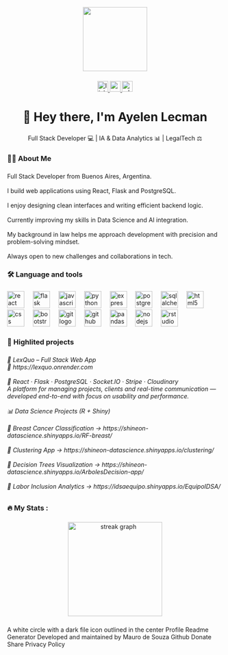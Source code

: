 <div align="center">
  <img height="150" src="https://i.pinimg.com/originals/e7/26/c7/e726c74ac081eed50feee1433d12c998.gif"  />
</div>

###

<div align="center">
  <a href="https://www.linkedin.com/in/ayelecman/" target="_blank">
    <img src="https://img.shields.io/static/v1?message=LinkedIn&logo=linkedin&label=&color=0077B5&logoColor=white&labelColor=&style=for-the-badge" height="25" alt="linkedin logo"  />
  </a>
  <a href="ayelenlecman@gmail.com" target="_blank">
    <img src="https://img.shields.io/static/v1?message=Gmail&logo=gmail&label=&color=D14836&logoColor=white&labelColor=&style=for-the-badge" height="25" alt="gmail logo"  />
  </a>
  <a href="+541140278409" target="_blank">
    <img src="https://img.shields.io/static/v1?message=Whatsapp&logo=whatsapp&label=&color=25D366&logoColor=white&labelColor=&style=for-the-badge" height="25" alt="whatsapp logo"  />
  </a>
</div>

###

<h1 align="center">👋 Hey there, I'm Ayelen Lecman</h1>

###

<p align="center">Full Stack Developer 💻 | IA & Data Analytics 📊 | LegalTech ⚖️</p>

###

<h3 align="left">👩‍💻  About Me</h3>

###

<p align="left">Full Stack Developer from Buenos Aires, Argentina.<br><br>I build web applications using React, Flask and PostgreSQL.<br><br>I enjoy designing clean interfaces and writing efficient backend logic.<br><br>Currently improving my skills in Data Science and AI integration.<br><br>My background in law helps me approach development with precision and problem-solving mindset.<br><br>Always open to new challenges and collaborations in tech.</p>

###

<h3 align="left">🛠 Language and tools</h3>

###

<div align="left">
  <img src="https://cdn.jsdelivr.net/gh/devicons/devicon/icons/react/react-original.svg" height="40" alt="react logo"  />
  <img width="12" />
  <img src="https://cdn.jsdelivr.net/gh/devicons/devicon/icons/flask/flask-original.svg" height="40" alt="flask logo"  />
  <img width="12" />
  <img src="https://cdn.jsdelivr.net/gh/devicons/devicon/icons/javascript/javascript-original.svg" height="40" alt="javascript logo"  />
  <img width="12" />
  <img src="https://cdn.jsdelivr.net/gh/devicons/devicon/icons/python/python-original.svg" height="40" alt="python logo"  />
  <img width="12" />
  <img src="https://cdn.jsdelivr.net/gh/devicons/devicon/icons/express/express-original.svg" height="40" alt="express logo"  />
  <img width="12" />
  <img src="https://cdn.jsdelivr.net/gh/devicons/devicon/icons/postgresql/postgresql-original.svg" height="40" alt="postgresql logo"  />
  <img width="12" />
  <img src="https://cdn.jsdelivr.net/gh/devicons/devicon/icons/sqlalchemy/sqlalchemy-original.svg" height="40" alt="sqlalchemy logo"  />
  <img width="12" />
  <img src="https://cdn.jsdelivr.net/gh/devicons/devicon/icons/html5/html5-original.svg" height="40" alt="html5 logo"  />
  <img width="12" />
  <img src="https://cdn.jsdelivr.net/gh/devicons/devicon/icons/css3/css3-original.svg" height="40" alt="css logo"  />
  <img width="12" />
  <img src="https://cdn.jsdelivr.net/gh/devicons/devicon/icons/bootstrap/bootstrap-original.svg" height="40" alt="bootstrap logo"  />
  <img width="12" />
  <img src="https://cdn.jsdelivr.net/gh/devicons/devicon/icons/git/git-original.svg" height="40" alt="git logo"  />
  <img width="12" />
  <img src="https://cdn.jsdelivr.net/gh/devicons/devicon/icons/github/github-original.svg" height="40" alt="github logo"  />
  <img width="12" />
  <img src="https://cdn.jsdelivr.net/gh/devicons/devicon/icons/pandas/pandas-original.svg" height="40" alt="pandas logo"  />
  <img width="12" />
  <img src="https://cdn.simpleicons.org/nodedotjs/339933" height="40" alt="nodejs logo"  />
  <img width="12" />
  <img src="https://cdn.jsdelivr.net/gh/devicons/devicon/icons/rstudio/rstudio-original.svg" height="40" alt="rstudio logo"  />
</div>

###

<h3 align="left">🚀 Highlited projects</h3>

###

<h6 align="left">💼 LexQuo – Full Stack Web App<br>🔗 https://lexquo.onrender.com<br><br>🧩 React · Flask · PostgreSQL · Socket.IO · Stripe · Cloudinary<br>A platform for managing projects, clients and real-time communication — developed end-to-end with focus on usability and performance.<br><br>📊 Data Science Projects (R + Shiny)<br><br>🧬 Breast Cancer Classification → https://shineon-datascience.shinyapps.io/RF-breast/<br><br>🧩 Clustering App → https://shineon-datascience.shinyapps.io/clustering/<br><br>🌳 Decision Trees Visualization → https://shineon-datascience.shinyapps.io/ArbolesDecision-app/<br><br>💼 Labor Inclusion Analytics → https://idsaequipo.shinyapps.io/EquipoIDSA/</h6>

###

<h3 align="left">🔥   My Stats :</h3>

###

<div align="center">
  <img src="https://streak-stats.demolab.com?user=AyeLec&locale=en&mode=daily&theme=dark&hide_border=false&border_radius=5&order=3" height="220" alt="streak graph"  />
</div>

###
A white circle with a dark file icon outlined in the center
Profile Readme Generator
Developed and maintained by Mauro de Souza
Github
Donate
Share
Privacy Policy
